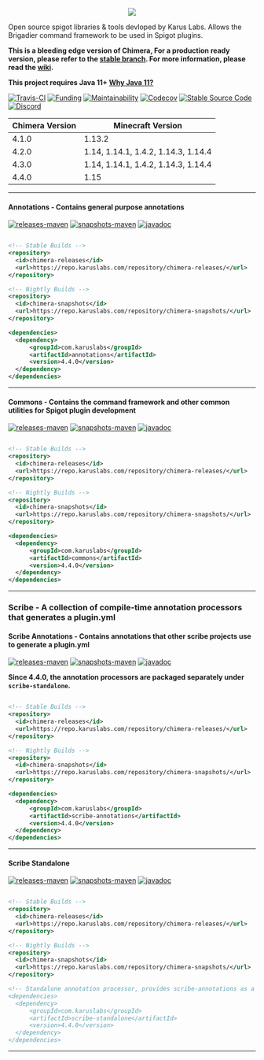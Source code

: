 <p align = "center">
  <img src = "https://i.imgur.com/TA6hOBq.png">
</p>


Open source spigot libraries & tools devloped by Karus Labs. Allows the Brigadier command framework to be used in Spigot plugins.

**This is a bleeding edge version of Chimera, For a production ready version, please refer to the [stable branch](https://github.com/Pante/Chimera/tree/stable). For more information, please read the [wiki](https://github.com/Pante/Chimera/wiki).**

**This project requires Java 11+ [Why Java 11?](https://github.com/Pante/Chimera/wiki/faq#why-does-the-project-require-java-11-and-above)**

[![Travis-CI](https://img.shields.io/travis/pante/chimera/master?logo=travis)](https://travis-ci.com/Pante/Chimera)
[![Funding](https://img.shields.io/badge/%F0%9F%A4%8D%20-sponsorship-ff69b4?style=flat-square)](https://github.com/sponsors/Pante)
[![Maintainability](https://api.codeclimate.com/v1/badges/d03deef9f37d3d90636d/maintainability)](https://codeclimate.com/github/Pante/Karus-Commons/maintainability)
[![Codecov](https://codecov.io/gh/Pante/Chimera/branch/master/graph/badge.svg)](https://codecov.io/gh/Pante/Chimera)
[![Stable Source Code](https://img.shields.io/badge/stable-branch-blue.svg)](https://github.com/Pante/Chimera/tree/stable)
[![Discord](https://img.shields.io/discord/140273735772012544.svg?style=flat-square)](https://discord.gg/uE4C9NQ)

| Chimera Version | Minecraft Version                        |
|-----------------|------------------------------------------|
| 4.1.0           | 1.13.2                                   |
| 4.2.0           | 1.14, 1.14.1, 1.4.2, 1.14.3, 1.14.4      |
| 4.3.0           | 1.14, 1.14.1, 1.4.2, 1.14.3, 1.14.4      |
| 4.4.0           | 1.15                                     |

***
#### Annotations - Contains general purpose annotations
[![releases-maven](https://img.shields.io/maven-metadata/v/https/repo.karuslabs.com/repository/chimera-releases/com/karuslabs/chimera/maven-metadata.xml.svg)](https://repo.karuslabs.com/service/rest/repository/browse/chimera-releases/com/karuslabs/annotations/)
[![snapshots-maven](https://img.shields.io/maven-metadata/v/https/repo.karuslabs.com/repository/chimera-snapshots/com/karuslabs/chimera/maven-metadata.xml.svg)](https://repo.karuslabs.com/service/rest/repository/browse/chimera-snapshots/com/karuslabs/annotations/)
[![javadoc](https://img.shields.io/badge/javadoc-4.4.0-brightgreen.svg)](https://repo.karuslabs.com/repository/chimera/4.4.0/annotations/apidocs/index.html)
```XML

<!-- Stable Builds -->
<repository>
  <id>chimera-releases</id>
  <url>https://repo.karuslabs.com/repository/chimera-releases/</url>
</repository>

<!-- Nightly Builds -->
<repository>
  <id>chimera-snapshots</id>
  <url>https://repo.karuslabs.com/repository/chimera-snapshots/</url>
</repository>

<dependencies>
  <dependency>
      <groupId>com.karuslabs</groupId>
      <artifactId>annotations</artifactId>
      <version>4.4.0</version>
  </dependency>
</dependencies>
```

***
#### Commons - Contains the command framework and other common utilities for Spigot plugin development
[![releases-maven](https://img.shields.io/maven-metadata/v/https/repo.karuslabs.com/repository/chimera-releases/com/karuslabs/chimera/maven-metadata.xml.svg)](https://repo.karuslabs.com/service/rest/repository/browse/chimera-releases/com/karuslabs/commons)
[![snapshots-maven](https://img.shields.io/maven-metadata/v/https/repo.karuslabs.com/repository/chimera-snapshots/com/karuslabs/chimera/maven-metadata.xml.svg)](https://repo.karuslabs.com/service/rest/repository/browse/chimera-snapshots/com/karuslabs/commons)
[![javadoc](https://img.shields.io/badge/javadoc-4.4.0-brightgreen.svg)](https://repo.karuslabs.com/repository/chimera/4.4.0/commons/apidocs/index.html)
```XML

<!-- Stable Builds -->
<repository>
  <id>chimera-releases</id>
  <url>https://repo.karuslabs.com/repository/chimera-releases/</url>
</repository>

<!-- Nightly Builds -->
<repository>
  <id>chimera-snapshots</id>
  <url>https://repo.karuslabs.com/repository/chimera-snapshots/</url>
</repository>

<dependencies>
  <dependency>
      <groupId>com.karuslabs</groupId>
      <artifactId>commons</artifactId>
      <version>4.4.0</version>
  </dependency>
</dependencies>
```

***
### Scribe - A collection of compile-time annotation processors that generates a plugin.yml

#### Scribe Annotations - Contains annotations that other scribe projects use to generate a plugin.yml
[![releases-maven](https://img.shields.io/maven-metadata/v/https/repo.karuslabs.com/repository/chimera-releases/com/karuslabs/scribe-annotations/maven-metadata.xml.svg)](https://repo.karuslabs.com/service/rest/repository/browse/chimera-releases/com/karuslabs/scribe-annotations)
[![snapshots-maven](https://img.shields.io/maven-metadata/v/https/repo.karuslabs.com/repository/chimera-snapshots/com/karuslabs/scribe-annotations/maven-metadata.xml.svg)](https://repo.karuslabs.com/service/rest/repository/browse/chimera-snapshots/com/karuslabs/scribe-annotations)
[![javadoc](https://img.shields.io/badge/javadoc-4.4.0-brightgreen.svg)](https://repo.karuslabs.com/repository/chimera/4.4.0/scribe/scribe-annotations/apidocs/index.html)

**Since 4.4.0, the annotation processors are packaged separately under `scribe-standalone`.**
```XML

<!-- Stable Builds -->
<repository>
  <id>chimera-releases</id>
  <url>https://repo.karuslabs.com/repository/chimera-releases/</url>
</repository>

<!-- Nightly Builds -->
<repository>
  <id>chimera-snapshots</id>
  <url>https://repo.karuslabs.com/repository/chimera-snapshots/</url>
</repository>

<dependencies>
  <dependency>
      <groupId>com.karuslabs</groupId>
      <artifactId>scribe-annotations</artifactId>
      <version>4.4.0</version>
  </dependency>
</dependencies>
```
***

#### Scribe Standalone
[![releases-maven](https://img.shields.io/maven-metadata/v/https/repo.karuslabs.com/repository/chimera-releases/com/karuslabs/scribe-standalone/maven-metadata.xml.svg)](https://repo.karuslabs.com/service/rest/repository/browse/chimera-releases/com/karuslabs/scribe-standalone)
[![snapshots-maven](https://img.shields.io/maven-metadata/v/https/repo.karuslabs.com/repository/chimera-snapshots/com/karuslabs/scribe-standalone/maven-metadata.xml.svg)](https://repo.karuslabs.com/service/rest/repository/browse/chimera-snapshots/com/karuslabs/scribe-standalone)
[![javadoc](https://img.shields.io/badge/javadoc-4.4.0-brightgreen.svg)](https://repo.karuslabs.com/repository/chimera/4.4.0/scribe/scribe-standalone/apidocs/index.html)
```XML

<!-- Stable Builds -->
<repository>
  <id>chimera-releases</id>
  <url>https://repo.karuslabs.com/repository/chimera-releases/</url>
</repository>

<!-- Nightly Builds -->
<repository>
  <id>chimera-snapshots</id>
  <url>https://repo.karuslabs.com/repository/chimera-snapshots/</url>
</repository>

<!-- Standalone annotation processor, provides scribe-annotations as a transitive dependency>
<dependencies>
  <dependency>
      <groupId>com.karuslabs</groupId>
      <artifactId>scribe-standalone</artifactId>
      <version>4.4.0</version>
  </dependency>
</dependencies>
```
***
